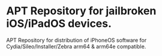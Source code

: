 # APT Repository for jailbroken iOS/iPadOS devices.
APT Repository for distribution of iPhoneOS software for Cydia/Sileo/Installer/Zebra arm64 & arm64e compatible.
